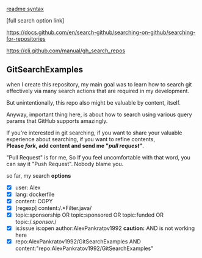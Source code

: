 [readme syntax](https://docs.github.com/en/get-started/writing-on-github/getting-started-with-writing-and-formatting-on-github/basic-writing-and-formatting-syntax)

[full search option link]

https://docs.github.com/en/search-github/searching-on-github/searching-for-repositories

https://cli.github.com/manual/gh_search_repos

## GitSearchExamples
when I create this repository, my main goal was to learn how to search git effectively via many search actions that are required in my development.

But unintentionally, this repo also might be valuable by content, itself.

Anyway, important thing here, is about how to search using various query params that GitHub supports amazingly.

If you're interested in git searching, if you want to share your valuable experience about searching, if you want to refine contents, 
<br>**Please *fork*, add content and send me "*pull request*"**.

"Pull Request" is for me, So If you feel uncomfortable with that word, you can say it "Push Request". Nobody blame you.

so far, my search **options**

- [x] user: Alex
- [x] lang: dockerfile
- [x] content: COPY
- [x] [regexp] content:/.*Filter.java/
- [x] topic:sponsorship OR topic:sponsored OR topic:funded OR topic:/.*sponsor.*/
- [X] is:issue is:open author:AlexPankratov1992
      **caution:** AND is not working here
- [X] repo:AlexPankratov1992/GitSearchExamples AND content:"repo:AlexPankratov1992/GitSearchExamples"
